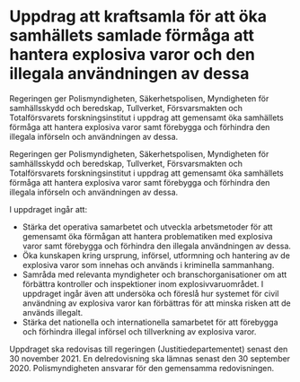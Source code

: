 # Uppdrag att kraftsamla för att öka samhällets samlade förmåga att hantera explosiva varor och den illegala användningen av dessa

Regeringen ger Polismyndigheten, Säkerhetspolisen, Myndigheten för samhällsskydd och beredskap, Tullverket, Försvarsmakten och Totalförsvarets forskningsinstitut i uppdrag att gemensamt öka samhällets förmåga att hantera explosiva varor samt förebygga och förhindra den illegala införseln och användningen av dessa.

Regeringen ger Polismyndigheten, Säkerhetspolisen, Myndigheten för samhällsskydd och beredskap, Tullverket, Försvarsmakten och Totalförsvarets forskningsinstitut i uppdrag att gemensamt öka samhällets förmåga att hantera explosiva varor samt förebygga och förhindra den illegala införseln och användningen av dessa.

I uppdraget ingår att:

* Stärka det operativa samarbetet och utveckla arbetsmetoder för att gemensamt öka förmågan att hantera problematiken med explosiva varor samt förebygga och förhindra den illegala användningen av dessa.
* Öka kunskapen kring ursprung, införsel, utformning och hantering av de explosiva varor som innehas och används i kriminella sammanhang.
* Samråda med relevanta myndigheter och branschorganisationer om att förbättra kontroller och inspektioner inom explosivvaruområdet. I uppdraget ingår även att undersöka och föreslå hur systemet för civil användning av explosiva varor kan förbättras för att minska risken att de används illegalt.
* Stärka det nationella och internationella samarbetet för att förebygga och förhindra illegal införsel och tillverkning av explosiva varor.

Uppdraget ska redovisas till regeringen (Justitiedepartementet) senast den 30 november 2021. En delredovisning ska lämnas senast den 30 september 2020. Polismyndigheten ansvarar för den gemensamma redovisningen.
